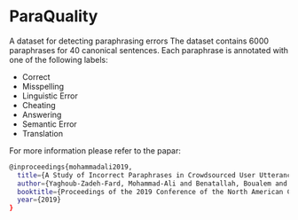# ParaQuality
A dataset for detecting paraphrasing errors
The dataset contains 6000 paraphrases for 40 canonical sentences. Each paraphrase is annotated with one of the following labels:
- Correct
- Misspelling
- Linguistic Error
- Cheating
- Answering
- Semantic Error
- Translation

For more information please refer to the papar: 

```sh
@inproceedings{mohammadali2019,
  title={A Study of Incorrect Paraphrases in Crowdsourced User Utterances},
  author={Yaghoub-Zadeh-Fard, Mohammad-Ali and Benatallah, Boualem and Chai Barush, Moshe and Zamanirad, Shayan},
  booktitle={Proceedings of the 2019 Conference of the North American Chapter of the Association for Computational Linguistics: Human     Language Technologies},
  year={2019}
}
```
